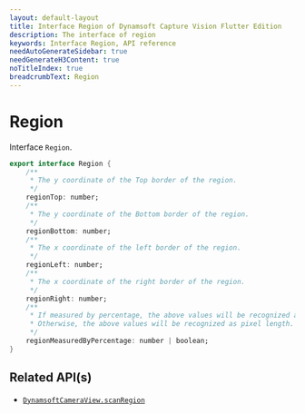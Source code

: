 ```yaml
---
layout: default-layout
title: Interface Region of Dynamsoft Capture Vision Flutter Edition
description: The interface of region
keywords: Interface Region, API reference
needAutoGenerateSidebar: true
needGenerateH3Content: true
noTitleIndex: true
breadcrumbText: Region
---
```


# Region

Interface `Region`.

```dart
export interface Region {
    /**
     * The y coordinate of the Top border of the region.
     */
    regionTop: number;
    /**
     * The y coordinate of the Bottom border of the region.
     */
    regionBottom: number;
    /**
     * The x coordinate of the left border of the region.
     */
    regionLeft: number;
    /**
     * The x coordinate of the right border of the region.
     */
    regionRight: number;
    /**
     * If measured by percentage, the above values will be recognized as percentage (1 to 100).
     * Otherwise, the above values will be recognized as pixel length.
     */
    regionMeasuredByPercentage: number | boolean;
}
```

## Related API(s)

- [`DynamsoftCameraView.scanRegion`](camera-view.md#scanregion)
